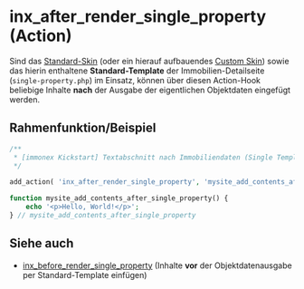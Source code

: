 # inx_after_render_single_property (Action)

Sind das [Standard-Skin](standard-skin) (oder ein hierauf aufbauendes [Custom Skin](skins?id=custom-skins)) sowie das hierin enthaltene **Standard-Template** der Immobilien-Detailseite (`single-property.php`) im Einsatz, können über diesen Action-Hook beliebige Inhalte **nach** der Ausgabe der eigentlichen Objektdaten eingefügt werden.

## Rahmenfunktion/Beispiel

[](_info-snippet-einbindung.md ':include')

```php
/**
 * [immonex Kickstart] Textabschnitt nach Immobiliendaten (Single Template) ergänzen.
 */

add_action( 'inx_after_render_single_property', 'mysite_add_contents_after_single_property' );

function mysite_add_contents_after_single_property() {
	echo '<p>Hello, World!</p>';
} // mysite_add_contents_after_single_property
```

## Siehe auch

- [inx_before_render_single_property](action-inx-before-render-single-property) (Inhalte **vor** der Objektdatenausgabe per Standard-Template einfügen)

[](_backlink.md ':include')
